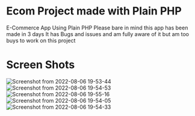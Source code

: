 # Ecom Project made with Plain PHP
E-Commerce App Using Plain PHP 
Please bare in mind this app has been made in 3 days 
It has Bugs and issues and am fully aware of it but am too buys to work on this project


# Screen Shots
![Screenshot from 2022-08-06 19-53-44](https://user-images.githubusercontent.com/110425449/183258593-03d71818-8b47-41b1-a5ba-4eaf7f5fa858.png)
![Screenshot from 2022-08-06 19-54-53](https://user-images.githubusercontent.com/110425449/183258596-1e5ab522-a753-4d35-aef8-d2aef59ccdae.png)
![Screenshot from 2022-08-06 19-55-16](https://user-images.githubusercontent.com/110425449/183258600-7eb846aa-bd61-4d94-b5f0-4baafe4db9d8.png)
![Screenshot from 2022-08-06 19-54-05](https://user-images.githubusercontent.com/110425449/183258601-ab714b5c-0909-43de-aa9e-78cb1e5b1792.png)
![Screenshot from 2022-08-06 19-54-33](https://user-images.githubusercontent.com/110425449/183258602-32e13995-8620-40f5-b482-a7dabf68f6ac.png)
